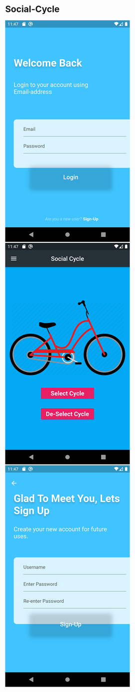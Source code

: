 # Social-Cycle
![Screenshot](Screenshot2.png) ![Screenshot](Screenshot1.png)
![Screenshot](Screenshot3.png)
